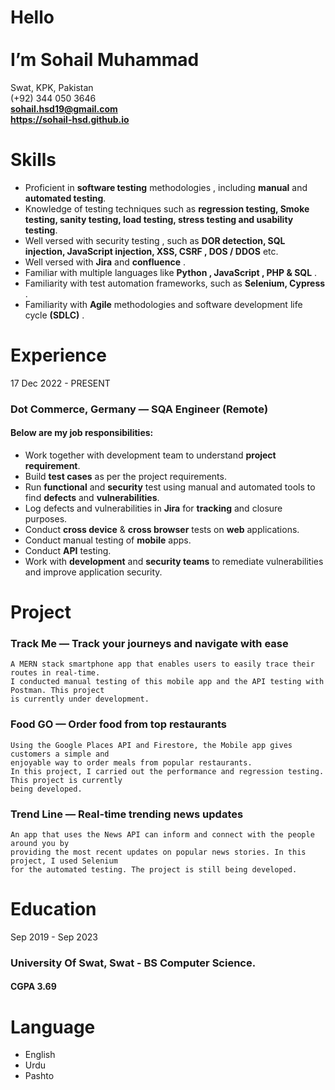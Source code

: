 # Hello <br> <br> I’m **Sohail Muhammad** 

Swat, KPK, Pakistan <br>
(+92) 344 050 3646 <br>
**sohail.hsd19@gmail.com** <br>
**https://sohail-hsd.github.io**

# Skills

- Proficient in **software testing** methodologies , including **manual** and **automated testing**.
- Knowledge of testing techniques such as **regression testing, Smoke testing, sanity testing,
load testing, stress testing and usability testing**.
- Well versed with security testing , such as **DOR detection, SQL injection, JavaScript
injection, XSS, CSRF , DOS / DDOS** etc.
- Well versed with **Jira**  and **confluence** .
- Familiar with multiple languages like **Python , JavaScript , PHP & SQL** .
- Familiarity with test automation frameworks, such as **Selenium, Cypress** .
- Familiarity with **Agile**  methodologies and software development life cycle **(SDLC)** .

# Experience

17 Dec 2022 - PRESENT

### Dot Commerce, Germany — SQA Engineer (Remote)

#### Below are my job responsibilities:

- Work together with development team to understand **project requirement**.
- Build **test cases** as per the project requirements.
- Run **functional** and **security** test using manual and automated tools to find **defects** and
    **vulnerabilities**.
- Log defects and vulnerabilities in **Jira** for **tracking** and closure purposes.
- Conduct **cross device** & **cross browser** tests on **web** applications.
- Conduct manual testing of **mobile** apps.
- Conduct **API** testing.
- Work with **development** and **security teams** to remediate vulnerabilities and improve
    application security.

# Project

### Track Me — Track your journeys and navigate with ease

````
A MERN stack smartphone app that enables users to easily trace their routes in real-time.
I conducted manual testing of this mobile app and the API testing with Postman. This project
is currently under development.
````

### Food GO — Order food from top restaurants

```
Using the Google Places API and Firestore, the Mobile app gives customers a simple and
enjoyable way to order meals from popular restaurants.
In this project, I carried out the performance and regression testing. This project is currently
being developed.
```
### Trend Line — Real-time trending news updates

```
An app that uses the News API can inform and connect with the people around you by
providing the most recent updates on popular news stories. In this project, I used Selenium
for the automated testing. The project is still being developed.
```
# Education

Sep 2019 - Sep 2023

### University Of Swat, Swat - BS Computer Science.

####  **CGPA 3.69**

# Language

- English 
- Urdu
- Pashto

